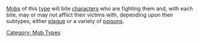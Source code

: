 [Mobs](:Category:_Mobs.md "wikilink") of this
[type](:Category:_Mob_Types.md "wikilink") will bite
[characters](:Category:_Characters.md "wikilink") who are fighting them
and, with each bite, may or may not afflict their victims with,
depending upon their subtypes, either [plague](Plague.md "wikilink") or
a variety of [poisons](:Category:_Poisons.md "wikilink").

[Category: Mob Types](Category:_Mob_Types "wikilink")

